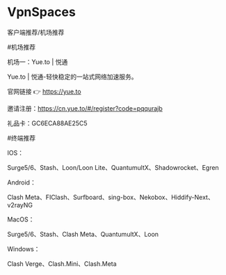 # VpnSpaces
客户端推荐/机场推荐

#机场推荐

机场一：Yue.to | 悦通

Yue.to | 悦通-轻快稳定的一站式网络加速服务。

官网链接 👉  https://yue.to

邀请注册：https://cn.yue.to/#/register?code=pqqurajb

礼品卡：GC6ECA88AE25C5


#终端推荐

IOS：

Surge5/6、Stash、Loon/Loon Lite、QuantumultX、Shadowrocket、Egren

Android：

Clash Meta、FIClash、Surfboard、sing-box、Nekobox、Hiddify-Next、v2rayNG

MacOS：

Surge5/6、Stash、Clash Meta、QuantumultX、Loon

Windows：

Clash Verge、Clash.Mini、Clash.Meta


